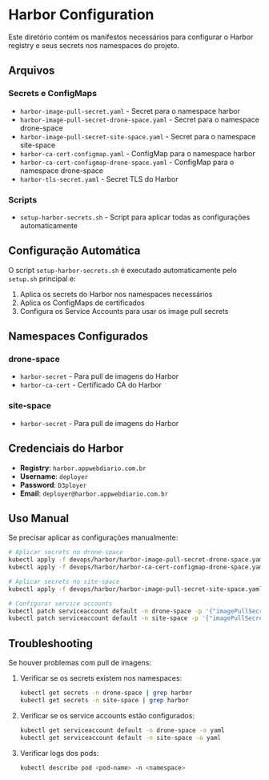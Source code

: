 # Harbor Configuration

Este diretório contém os manifestos necessários para configurar o Harbor registry e seus secrets nos namespaces do projeto.

## Arquivos

### Secrets e ConfigMaps
- `harbor-image-pull-secret.yaml` - Secret para o namespace harbor
- `harbor-image-pull-secret-drone-space.yaml` - Secret para o namespace drone-space
- `harbor-image-pull-secret-site-space.yaml` - Secret para o namespace site-space
- `harbor-ca-cert-configmap.yaml` - ConfigMap para o namespace harbor
- `harbor-ca-cert-configmap-drone-space.yaml` - ConfigMap para o namespace drone-space
- `harbor-tls-secret.yaml` - Secret TLS do Harbor

### Scripts
- `setup-harbor-secrets.sh` - Script para aplicar todas as configurações automaticamente

## Configuração Automática

O script `setup-harbor-secrets.sh` é executado automaticamente pelo `setup.sh` principal e:

1. Aplica os secrets do Harbor nos namespaces necessários
2. Aplica os ConfigMaps de certificados
3. Configura os Service Accounts para usar os image pull secrets

## Namespaces Configurados

### drone-space
- `harbor-secret` - Para pull de imagens do Harbor
- `harbor-ca-cert` - Certificado CA do Harbor

### site-space
- `harbor-secret` - Para pull de imagens do Harbor

## Credenciais do Harbor

- **Registry**: `harbor.appwebdiario.com.br`
- **Username**: `deployer`
- **Password**: `D3ployer`
- **Email**: `deployer@harbor.appwebdiario.com.br`

## Uso Manual

Se precisar aplicar as configurações manualmente:

```bash
# Aplicar secrets no drone-space
kubectl apply -f devops/harbor/harbor-image-pull-secret-drone-space.yaml
kubectl apply -f devops/harbor/harbor-ca-cert-configmap-drone-space.yaml

# Aplicar secrets no site-space
kubectl apply -f devops/harbor/harbor-image-pull-secret-site-space.yaml

# Configurar service accounts
kubectl patch serviceaccount default -n drone-space -p '{"imagePullSecrets": [{"name": "harbor-secret"}]}'
kubectl patch serviceaccount default -n site-space -p '{"imagePullSecrets": [{"name": "harbor-secret"}]}'
```

## Troubleshooting

Se houver problemas com pull de imagens:

1. Verificar se os secrets existem nos namespaces:
   ```bash
   kubectl get secrets -n drone-space | grep harbor
   kubectl get secrets -n site-space | grep harbor
   ```

2. Verificar se os service accounts estão configurados:
   ```bash
   kubectl get serviceaccount default -n drone-space -o yaml
   kubectl get serviceaccount default -n site-space -o yaml
   ```

3. Verificar logs dos pods:
   ```bash
   kubectl describe pod <pod-name> -n <namespace>
   ```
